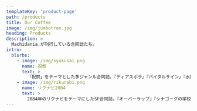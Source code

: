 ```yaml
---
templateKey: 'product-page'
path: /products
title: Our Coffee
image: /img/jumbotron.jpg
heading: Products
description: >-
  Machidania.が刊行している合同誌たち。
intro:
  blurbs:
    - image: /img/syukusai.png
      name: 祝祭
      text: >
        「祝祭」をテーマとした多ジャンル合同誌。『ディアスポラ』『バイタルサイン』『水鏡』『星の夜』『享楽のうた』の五編を掲載。
    - image: /img/rikunabi.png
      name: リクナビ2084
      text: >
        2084年のリクナビをテーマにしたSF合同誌。『オーバーラップ』『シナゴーグの学校』『末那識の夢』『箱女』『[lullaby of birdland]』の五編を掲載。
---
```

